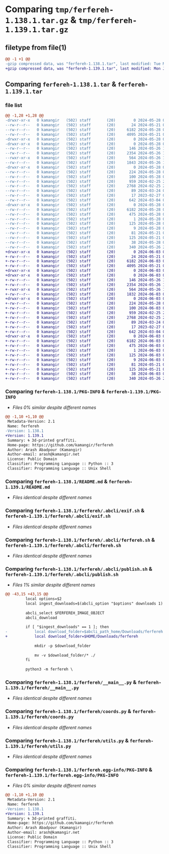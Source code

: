 # Comparing `tmp/ferfereh-1.138.1.tar.gz` & `tmp/ferfereh-1.139.1.tar.gz`

## filetype from file(1)

```diff
@@ -1 +1 @@
-gzip compressed data, was "ferfereh-1.138.1.tar", last modified: Tue May 28 01:44:19 2024, max compression
+gzip compressed data, was "ferfereh-1.139.1.tar", last modified: Mon Jun  3 01:55:31 2024, max compression
```

## Comparing `ferfereh-1.138.1.tar` & `ferfereh-1.139.1.tar`

### file list

```diff
@@ -1,28 +1,28 @@
-drwxr-xr-x   0 kamangir   (502) staff       (20)        0 2024-05-28 01:44:19.754312 ferfereh-1.138.1/
--rw-r--r--   0 kamangir   (502) staff       (20)       24 2024-05-21 05:59:00.000000 ferfereh-1.138.1/MANIFEST.in
--rw-r--r--   0 kamangir   (502) staff       (20)     6182 2024-05-28 01:44:19.753736 ferfereh-1.138.1/PKG-INFO
--rw-r--r--   0 kamangir   (502) staff       (20)     4095 2024-05-21 06:02:29.000000 ferfereh-1.138.1/README.md
-drwxr-xr-x   0 kamangir   (502) staff       (20)        0 2024-05-28 01:44:19.747134 ferfereh-1.138.1/ferfereh/
-drwxr-xr-x   0 kamangir   (502) staff       (20)        0 2024-05-28 01:44:19.751809 ferfereh-1.138.1/ferfereh/.abcli/
--rw-r--r--   0 kamangir   (502) staff       (20)      146 2024-05-26 17:55:07.000000 ferfereh-1.138.1/ferfereh/.abcli/actions.sh
--rw-r--r--   0 kamangir   (502) staff       (20)     2354 2024-05-26 17:55:07.000000 ferfereh-1.138.1/ferfereh/.abcli/exif.sh
--rwxr-xr-x   0 kamangir   (502) staff       (20)      564 2024-05-26 17:55:07.000000 ferfereh-1.138.1/ferfereh/.abcli/ferfereh.sh
--rw-r--r--   0 kamangir   (502) staff       (20)     1843 2024-05-26 17:55:07.000000 ferfereh-1.138.1/ferfereh/.abcli/publish.sh
-drwxr-xr-x   0 kamangir   (502) staff       (20)        0 2024-05-28 01:44:19.752388 ferfereh-1.138.1/ferfereh/.abcli/tests/
--rw-r--r--   0 kamangir   (502) staff       (20)      224 2024-05-28 01:33:21.000000 ferfereh-1.138.1/ferfereh/.abcli/tests/version.sh
--rw-r--r--   0 kamangir   (502) staff       (20)      100 2024-05-28 01:44:14.000000 ferfereh-1.138.1/ferfereh/__init__.py
--rw-r--r--   0 kamangir   (502) staff       (20)      959 2024-02-25 23:42:23.000000 ferfereh-1.138.1/ferfereh/__main__.py
--rw-r--r--   0 kamangir   (502) staff       (20)     2768 2024-02-25 23:44:02.000000 ferfereh-1.138.1/ferfereh/coords.py
--rw-r--r--   0 kamangir   (502) staff       (20)       89 2024-03-24 00:16:12.000000 ferfereh-1.138.1/ferfereh/logger.py
--rw-r--r--   0 kamangir   (502) staff       (20)       17 2023-02-27 00:15:30.000000 ferfereh-1.138.1/ferfereh/urls.py
--rw-r--r--   0 kamangir   (502) staff       (20)      642 2024-03-04 07:37:30.000000 ferfereh-1.138.1/ferfereh/utils.py
-drwxr-xr-x   0 kamangir   (502) staff       (20)        0 2024-05-28 01:44:19.752996 ferfereh-1.138.1/ferfereh.egg-info/
--rw-r--r--   0 kamangir   (502) staff       (20)     6182 2024-05-28 01:44:19.000000 ferfereh-1.138.1/ferfereh.egg-info/PKG-INFO
--rw-r--r--   0 kamangir   (502) staff       (20)      475 2024-05-28 01:44:19.000000 ferfereh-1.138.1/ferfereh.egg-info/SOURCES.txt
--rw-r--r--   0 kamangir   (502) staff       (20)        1 2024-05-28 01:44:19.000000 ferfereh-1.138.1/ferfereh.egg-info/dependency_links.txt
--rw-r--r--   0 kamangir   (502) staff       (20)      125 2024-05-28 01:44:19.000000 ferfereh-1.138.1/ferfereh.egg-info/requires.txt
--rw-r--r--   0 kamangir   (502) staff       (20)        9 2024-05-28 01:44:19.000000 ferfereh-1.138.1/ferfereh.egg-info/top_level.txt
--rw-r--r--   0 kamangir   (502) staff       (20)       81 2024-05-21 05:52:18.000000 ferfereh-1.138.1/pyproject.toml
--rw-r--r--   0 kamangir   (502) staff       (20)      125 2024-05-21 05:56:20.000000 ferfereh-1.138.1/requirements.txt
--rw-r--r--   0 kamangir   (502) staff       (20)       38 2024-05-28 01:44:19.754432 ferfereh-1.138.1/setup.cfg
--rw-r--r--   0 kamangir   (502) staff       (20)      340 2024-05-26 20:37:51.000000 ferfereh-1.138.1/setup.py
+drwxr-xr-x   0 kamangir   (502) staff       (20)        0 2024-06-03 01:55:31.790668 ferfereh-1.139.1/
+-rw-r--r--   0 kamangir   (502) staff       (20)       24 2024-05-21 05:59:00.000000 ferfereh-1.139.1/MANIFEST.in
+-rw-r--r--   0 kamangir   (502) staff       (20)     6182 2024-06-03 01:55:31.789917 ferfereh-1.139.1/PKG-INFO
+-rw-r--r--   0 kamangir   (502) staff       (20)     4095 2024-05-21 06:02:29.000000 ferfereh-1.139.1/README.md
+drwxr-xr-x   0 kamangir   (502) staff       (20)        0 2024-06-03 01:55:31.783446 ferfereh-1.139.1/ferfereh/
+drwxr-xr-x   0 kamangir   (502) staff       (20)        0 2024-06-03 01:55:31.788085 ferfereh-1.139.1/ferfereh/.abcli/
+-rw-r--r--   0 kamangir   (502) staff       (20)      146 2024-05-26 17:55:07.000000 ferfereh-1.139.1/ferfereh/.abcli/actions.sh
+-rw-r--r--   0 kamangir   (502) staff       (20)     2354 2024-05-26 17:55:07.000000 ferfereh-1.139.1/ferfereh/.abcli/exif.sh
+-rwxr-xr-x   0 kamangir   (502) staff       (20)      564 2024-05-26 17:55:07.000000 ferfereh-1.139.1/ferfereh/.abcli/ferfereh.sh
+-rw-r--r--   0 kamangir   (502) staff       (20)     1832 2024-06-03 01:49:53.000000 ferfereh-1.139.1/ferfereh/.abcli/publish.sh
+drwxr-xr-x   0 kamangir   (502) staff       (20)        0 2024-06-03 01:55:31.788489 ferfereh-1.139.1/ferfereh/.abcli/tests/
+-rw-r--r--   0 kamangir   (502) staff       (20)      224 2024-05-28 01:33:21.000000 ferfereh-1.139.1/ferfereh/.abcli/tests/version.sh
+-rw-r--r--   0 kamangir   (502) staff       (20)      100 2024-06-03 01:55:26.000000 ferfereh-1.139.1/ferfereh/__init__.py
+-rw-r--r--   0 kamangir   (502) staff       (20)      959 2024-02-25 23:42:23.000000 ferfereh-1.139.1/ferfereh/__main__.py
+-rw-r--r--   0 kamangir   (502) staff       (20)     2768 2024-02-25 23:44:02.000000 ferfereh-1.139.1/ferfereh/coords.py
+-rw-r--r--   0 kamangir   (502) staff       (20)       89 2024-03-24 00:16:12.000000 ferfereh-1.139.1/ferfereh/logger.py
+-rw-r--r--   0 kamangir   (502) staff       (20)       17 2023-02-27 00:15:30.000000 ferfereh-1.139.1/ferfereh/urls.py
+-rw-r--r--   0 kamangir   (502) staff       (20)      642 2024-03-04 07:37:30.000000 ferfereh-1.139.1/ferfereh/utils.py
+drwxr-xr-x   0 kamangir   (502) staff       (20)        0 2024-06-03 01:55:31.789030 ferfereh-1.139.1/ferfereh.egg-info/
+-rw-r--r--   0 kamangir   (502) staff       (20)     6182 2024-06-03 01:55:31.000000 ferfereh-1.139.1/ferfereh.egg-info/PKG-INFO
+-rw-r--r--   0 kamangir   (502) staff       (20)      475 2024-06-03 01:55:31.000000 ferfereh-1.139.1/ferfereh.egg-info/SOURCES.txt
+-rw-r--r--   0 kamangir   (502) staff       (20)        1 2024-06-03 01:55:31.000000 ferfereh-1.139.1/ferfereh.egg-info/dependency_links.txt
+-rw-r--r--   0 kamangir   (502) staff       (20)      125 2024-06-03 01:55:31.000000 ferfereh-1.139.1/ferfereh.egg-info/requires.txt
+-rw-r--r--   0 kamangir   (502) staff       (20)        9 2024-06-03 01:55:31.000000 ferfereh-1.139.1/ferfereh.egg-info/top_level.txt
+-rw-r--r--   0 kamangir   (502) staff       (20)       81 2024-05-21 05:52:18.000000 ferfereh-1.139.1/pyproject.toml
+-rw-r--r--   0 kamangir   (502) staff       (20)      125 2024-05-21 05:56:20.000000 ferfereh-1.139.1/requirements.txt
+-rw-r--r--   0 kamangir   (502) staff       (20)       38 2024-06-03 01:55:31.790816 ferfereh-1.139.1/setup.cfg
+-rw-r--r--   0 kamangir   (502) staff       (20)      340 2024-05-26 20:37:51.000000 ferfereh-1.139.1/setup.py
```

### Comparing `ferfereh-1.138.1/PKG-INFO` & `ferfereh-1.139.1/PKG-INFO`

 * *Files 0% similar despite different names*

```diff
@@ -1,10 +1,10 @@
 Metadata-Version: 2.1
 Name: ferfereh
-Version: 1.138.1
+Version: 1.139.1
 Summary: 🌀 3d-printed graffiti.
 Home-page: https://github.com/kamangir/ferfereh
 Author: Arash Abadpour (Kamangir)
 Author-email: arash@kamangir.net
 License: Public Domain
 Classifier: Programming Language :: Python :: 3
 Classifier: Programming Language :: Unix Shell
```

### Comparing `ferfereh-1.138.1/README.md` & `ferfereh-1.139.1/README.md`

 * *Files identical despite different names*

### Comparing `ferfereh-1.138.1/ferfereh/.abcli/exif.sh` & `ferfereh-1.139.1/ferfereh/.abcli/exif.sh`

 * *Files identical despite different names*

### Comparing `ferfereh-1.138.1/ferfereh/.abcli/ferfereh.sh` & `ferfereh-1.139.1/ferfereh/.abcli/ferfereh.sh`

 * *Files identical despite different names*

### Comparing `ferfereh-1.138.1/ferfereh/.abcli/publish.sh` & `ferfereh-1.139.1/ferfereh/.abcli/publish.sh`

 * *Files 1% similar despite different names*

```diff
@@ -43,15 +43,15 @@
         local options=$2
         local ingest_downloads=$(abcli_option "$options" downloads 1)
 
         abcli_select $FERFEREH_IMAGE_OBJECT
         abcli_download
 
         if [ "$ingest_downloads" == 1 ]; then
-            local download_folder=$abcli_path_home/Downloads/ferfereh
+            local download_folder=$HOME/Downloads/ferfereh
 
             mkdir -p $download_folder
 
             mv -v $download_folder/* ./
         fi
 
         python3 -m ferfereh \
```

### Comparing `ferfereh-1.138.1/ferfereh/__main__.py` & `ferfereh-1.139.1/ferfereh/__main__.py`

 * *Files identical despite different names*

### Comparing `ferfereh-1.138.1/ferfereh/coords.py` & `ferfereh-1.139.1/ferfereh/coords.py`

 * *Files identical despite different names*

### Comparing `ferfereh-1.138.1/ferfereh/utils.py` & `ferfereh-1.139.1/ferfereh/utils.py`

 * *Files identical despite different names*

### Comparing `ferfereh-1.138.1/ferfereh.egg-info/PKG-INFO` & `ferfereh-1.139.1/ferfereh.egg-info/PKG-INFO`

 * *Files 0% similar despite different names*

```diff
@@ -1,10 +1,10 @@
 Metadata-Version: 2.1
 Name: ferfereh
-Version: 1.138.1
+Version: 1.139.1
 Summary: 🌀 3d-printed graffiti.
 Home-page: https://github.com/kamangir/ferfereh
 Author: Arash Abadpour (Kamangir)
 Author-email: arash@kamangir.net
 License: Public Domain
 Classifier: Programming Language :: Python :: 3
 Classifier: Programming Language :: Unix Shell
```

